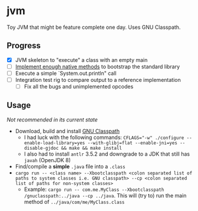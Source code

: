 # jvm

Toy JVM that might be feature complete one day. Uses GNU Classpath.

## Progress

* [X] JVM skeleton to "execute" a class with an empty main
* [ ] [Implement enough native methods](src/bootstrap.rs) to bootstrap the standard library
* [ ] Execute a simple `System.out.println" call
* [ ] Integration test rig to compare output to a reference implementation
  * [ ] Fix all the bugs and unimplemented opcodes

## Usage

*Not recommended in its current state*

* Download, build and install [GNU Classpath](https://www.gnu.org/software/classpath/faq/faq.html#faq3_5)
    * I had luck with the following commands: `CFLAGS="-w" ./configure --enable-load-library=yes --with-glibj=flat --enable-jni=yes --disable-gjdoc && make && make install`
    * I also had to install `antlr` 3.5.2 and downgrade to a JDK that still has `javah` (OpenJDK 8)
* Find/compile a **simple** `.java` file into a `.class`
* `cargo run -- <class name> --Xbootclasspath <colon separated list of paths to system classes i.e. GNU classpath> --cp <colon separated list of paths for non-system classes>`
    * Example: `cargo run -- com.me.MyClass --Xbootclasspath /gnuclasspath:../java --cp ../java`. This will (try to) run the main method of `../java/com/me/MyClass.class`
